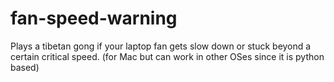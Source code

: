 # fan-speed-warning
Plays a tibetan gong if your laptop fan gets slow down or stuck beyond a certain critical speed. (for Mac but can work in other OSes since it is python based)
